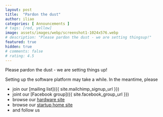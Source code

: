 ```yaml
---
layout: post
title:  "Pardon the dust"
author: iliao
categories: [ Announcements ]
# tags: [red, yellow]
image: assets/images/webp/screenshot1-1024x576.webp
# description: "Please pardon the dust - we are setting thingsup!"
featured: true
hidden: true
# comments: false
# rating: 4.5
---
```

Please pardon the dust - we are setting things up!

Setting up the software platform may take a while. In the meantime, please

- join our [mailing list]({{ site.mailchimp_signup_url }})
- joint our [Facebook group]({{ site.facebook_group_url }})
- browse our [hardware site](https://makerspet.com)
- browse our [startup home site](https://remake.com)
- and follow us